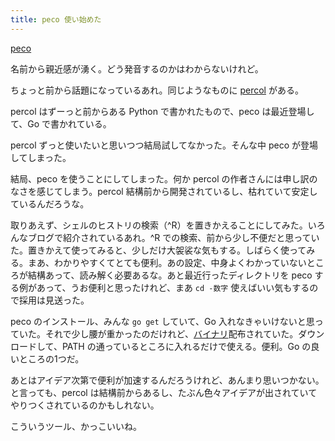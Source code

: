 ```yaml
---
title: peco 使い始めた
---
```


[peco](https://github.com/peco/peco)

名前から親近感が湧く。どう発音するのかはわからないけれど。

ちょっと前から話題になっているあれ。同じようなものに [percol](https://github.com/mooz/percol) がある。

percol はずーっと前からある Python で書かれたもので、peco は最近登場して、Go で書かれている。

percol ずっと使いたいと思いつつ結局試してなかった。そんな中 peco が登場してしまった。

結局、peco を使うことにしてしまった。何か percol の作者さんには申し訳のなさを感じてしまう。percol 結構前から開発されているし、枯れていて安定しているんだろうな。

取りあえず、シェルのヒストリの検索（^R）を置きかえることにしてみた。いろんなブログで紹介されているあれ。^R での検索、前から少し不便だと思っていた。置きかえて使ってみると、少しだけ大袈裟な気もする。しばらく使ってみる。まあ、わかりやすくてとても便利。あの設定、中身よくわかっていないところが結構あって、読み解く必要あるな。あと最近行ったディレクトリを peco する例があって、うお便利と思ったけれど、まあ `cd -数字` 使えばいい気もするので採用は見送った。

peco のインストール、みんな `go get` していて、Go 入れなきゃいけないと思っていた。それで少し腰が重かったのだけれど、[バイナリ](https://github.com/peco/peco/releases)配布されていた。ダウンロードして、PATH の通っているところに入れるだけで使える。便利。Go の良いところの1つだ。

あとはアイデア次第で便利が加速するんだろうけれど、あんまり思いつかない。と言っても、percol は結構前からあるし、たぶん色々アイデアが出されていてやりつくされているのかもしれない。

こういうツール、かっこいいね。
